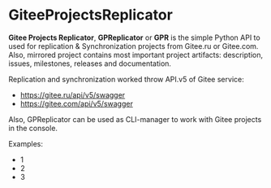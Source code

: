 # GiteeProjectsReplicator

**Gitee Projects Replicator**, **GPReplicator** or **GPR** is the simple Python API to used for replication & Synchronization projects from Gitee.ru or Gitee.com. Also, mirrored project contains most important project artifacts: description, issues, milestones, releases and documentation.

Replication and synchronization worked throw API.v5 of Gitee service:
- https://gitee.ru/api/v5/swagger
- https://gitee.com/api/v5/swagger

Also, GPReplicator can be used as CLI-manager to work with Gitee projects in the console.

Examples:

- 1
- 2
- 3
